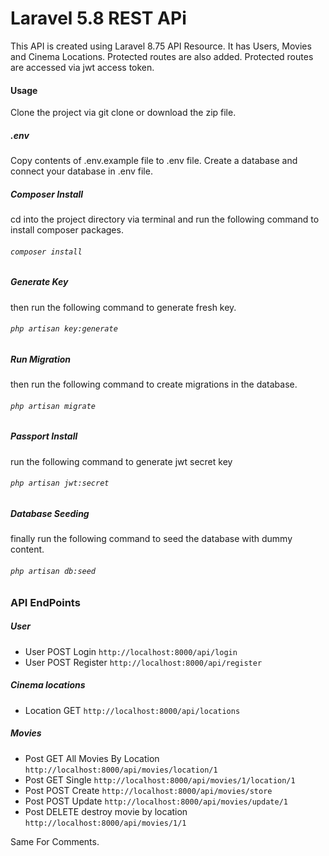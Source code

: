 # Laravel 5.8 REST APi
This API is created using Laravel 8.75 API Resource. It has Users, Movies and Cinema Locations. Protected routes are also added. Protected routes are accessed via jwt access token.

#### Usage
Clone the project via git clone or download the zip file.

##### .env
Copy contents of .env.example file to .env file. Create a database and connect your database in .env file.
##### Composer Install
cd into the project directory via terminal and run the following  command to install composer packages.
###### `composer install`
##### Generate Key
then run the following command to generate fresh key.
###### `php artisan key:generate`
##### Run Migration
then run the following command to create migrations in the database.
###### `php artisan migrate`
##### Passport Install
run the following command to generate jwt secret key
###### `php artisan jwt:secret`
##### Database Seeding
finally run the following command to seed the database with dummy content.
###### `php artisan db:seed`

### API EndPoints
##### User
* User POST Login `http://localhost:8000/api/login`
* User POST Register `http://localhost:8000/api/register`

##### Cinema locations
* Location GET `http://localhost:8000/api/locations`

##### Movies
* Post GET All Movies By Location `http://localhost:8000/api/movies/location/1`
* Post GET Single `http://localhost:8000/api/movies/1/location/1`
* Post POST Create `http://localhost:8000/api/movies/store`
* Post POST Update `http://localhost:8000/api/movies/update/1`
* Post DELETE destroy movie by location `http://localhost:8000/api/movies/1/1`

Same For Comments.
